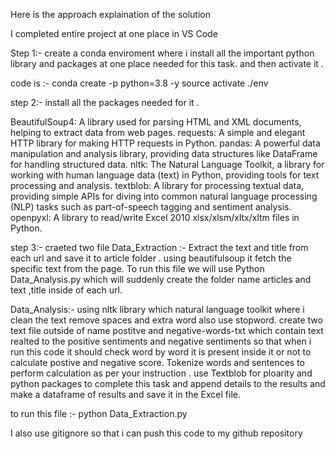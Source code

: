 Here is the  approach explaination of the solution


I completed entire project at one place in VS Code 

Step 1:-
create a conda enviroment where i install all the important python library and packages at one place needed for this task.
and then activate it .

code is :-
conda create -p python=3.8 -y
source activate ./env





step 2:-
install all the packages needed for it .

BeautifulSoup4: A library used for parsing HTML and XML documents, helping to extract data from web pages.
requests: A simple and elegant HTTP library for making HTTP requests in Python.
pandas: A powerful data manipulation and analysis library, providing data structures like DataFrame for handling structured data.
nltk: The Natural Language Toolkit, a library for working with human language data (text) in Python, providing tools for text processing and analysis.
textblob: A library for processing textual data, providing simple APIs for diving into common natural language processing (NLP) tasks such as part-of-speech tagging and sentiment analysis.
openpyxl: A library to read/write Excel 2010 xlsx/xlsm/xltx/xltm files in Python.




step 3:-
craeted two file 
Data_Extraction :- Extract the text and title from each url and save it to article folder .
using beautifulsoup it fetch the specific text from the page.
To run this file we will use Python Data_Analysis.py which will suddenly create the folder name articles and text ,title inside of each url.

Data_Analysis:- using nltk library which natural language toolkit where i clean the text remove spaces and extra word also use stopword.
create two text file outside of name postitve and negative-words-txt which contain text realted to the positive sentiments and negative sentiments so that when i run this code it should check word by word it is present inside it or not to calculate postive and negative score.
Tokenize words and sentences to perform calculation as per your instruction . use Textblob for ploarity and python packages to complete this task and append details to the results and make a dataframe of results and save it in the Excel file.


to run this file :-
python Data_Extraction.py


I also use gitignore so that i can push this code to my github repository




